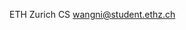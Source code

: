 ETH Zurich CS 
wangni@student.ethz.ch

<!---
cs-2006/cs-2006 is a ✨ special ✨ repository because its `README.md` (this file) appears on your GitHub profile.
You can click the Preview link to take a look at your changes.
--->
